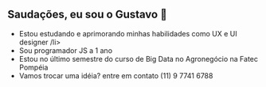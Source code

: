 <h2>Saudações, eu sou o Gustavo 👋</h2>

<ul>
  <li>Estou estudando e aprimorando minhas habilidades como UX e UI designer /li>
  <li>Sou programador JS a 1 ano</li>
  <li>Estou no último semestre do curso de Big Data no Agronegócio na Fatec Pompéia</li>
<!--   <li>Faço freelances de sites e sistemas em meu tempo livre</li> -->
  <li>Vamos trocar uma idéia? entre em contato (11) 9 7741 6788</li>
</ul>
